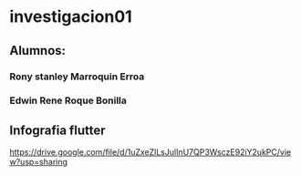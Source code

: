 # investigacion01
## Alumnos: 
### Rony stanley Marroquin Erroa
### Edwin Rene Roque Bonilla
## Infografia flutter
https://drive.google.com/file/d/1uZxeZlLsJulInU7QP3WsczE92iY2ukPC/view?usp=sharing

